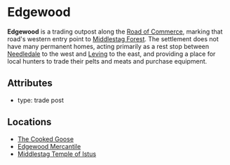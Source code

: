 # Edgewood

**Edgewood** is a trading outpost along the [Road of Commerce](../road-of-commerce), marking that road's western entry point to [Middlestag Forest](../../../mote/esterfell/lenya/middlestag-forest). The settlement does not have many permanent homes, acting primarily as a rest stop between [Needledale](../needledale) to the west and [Leving](../leving) to the east, and providing a place for local hunters to trade their pelts and meats and purchase equipment.

## Attributes

- type: trade post

## Locations

- [The Cooked Goose](cooked-goose)
- [Edgewood Mercantile](edgewood-mercantile)
- [Middlestag Temple of Istus](middlestag-temple-of-istus)
